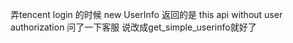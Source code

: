 弄tencent login 的时候 new UserInfo 返回的是 this api without user authorization 问了一下客服 说改成get_simple_userinfo就好了

